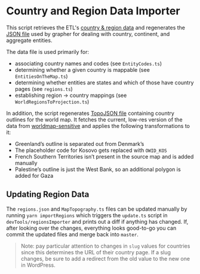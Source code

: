 # Country and Region Data Importer

This script retrieves the ETL's [country & region data](https://github.com/owid/etl/tree/master/etl/steps/data/garden/regions) and regenerates the [JSON file](../../packages/@ourworldindata/utils/src/regions.json) used by grapher for dealing with country, continent, and aggregate entities.

The data file is used primarily for:

-   associating country names and codes (see `EntityCodes.ts`)
-   determining whether a given country is mappable (see `EntitiesOnTheMap.ts`)
-   determining whether entities are states and which of those have country pages (see `regions.ts`)
-   establishing region → country mappings (see `WorldRegionsToProjection.ts`)

In addition, the script regenerates [TopoJSON file](../../packages/@ourworldindata/grapher/src/mapCharts/MapTopology.ts) containing country outlines for the world map. It fetches the current, low-res version of the data from [worldmap-sensitive](https://github.com/alexabruck/worldmap-sensitive) and applies the following transformations to it:

-   Greenland’s outline is separated out from Denmark’s
-   The placeholder code for Kosovo gets replaced with `OWID_KOS`
-   French Southern Territories isn’t present in the source map and is added manually
-   Palestine’s outline is just the West Bank, so an additional polygon is added for Gaza

## Updating Region Data

The `regions.json` and `MapTopography.ts` files can be updated manually by running `yarn importRegions` which triggers the `update.ts` script in `devTools/regionsImporter` and prints out a diff if anything has changed. If, after looking over the changes, everything looks good-to-go you can commit the updated files and merge back into `master`.

> Note: pay particular attention to changes in `slug` values for countries since this determines the URL of their country page. If a slug changes, be sure to add a redirect from the old value to the new one in WordPress.
